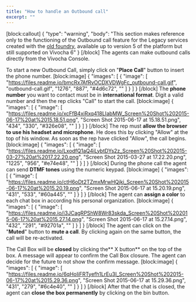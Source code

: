 ```yaml
---
title: "How to handle an Outbound call"
excerpt: ""
---
```

[block:callout]
{
  "type": "warning",
  "body": "This section makes reference only to the functioning of the Outbound call feature for the Legacy services created with the [old foundry](doc:legacy-services-customization), available up to version 5 of the platform but still supported on Vivocha 6"
}
[/block]
The agents can make outbound calls directly from the Vivocha Console. 

To start a new Outbound Call, simply click on "**Place Call**" button to insert the phone number.
[block:image]
{
  "images": [
    {
      "image": [
        "https://files.readme.io/bmcRx7AfRvOCDXVDWgFc_outbound-call.gif",
        "outbound-call.gif",
        "1276",
        "887",
        "#4d6c72",
        ""
      ]
    }
  ]
}
[/block]
The **phone number** you want to contact must be in **international format**. Digit a valid number and then the rep clicks "Call" to start the call.
[block:image]
{
  "images": [
    {
      "image": [
        "https://files.readme.io/xcFfB4xiRxq418LIabMW_Screen%20Shot%202015-06-17%20at%2015.18.51.png",
        "Screen Shot 2015-06-17 at 15.18.51.png",
        "434",
        "330",
        "#326e08",
        ""
      ]
    }
  ]
}
[/block]
The rep must **allow the browser to use his headset and microphone**. He does this by clicking "Allow" at the top of his window. As soon as the rep have clicked "Allow", the call begins.
[block:image]
{
  "images": [
    {
      "image": [
        "https://files.readme.io/LxodfQ1aQ4iLybtDYs2z_Screen%20Shot%202015-03-27%20at%2017.22.20.png",
        "Screen Shot 2015-03-27 at 17.22.20.png",
        "1225",
        "956",
        "#e74e48",
        ""
      ]
    }
  ]
}
[/block]
During the phone call the agent can send **DTMF tones** using the numeric keypad.
[block:image]
{
  "images": [
    {
      "image": [
        "https://files.readme.io/ctH6oDt2TZmxMrwHQjki_Screen%20Shot%202015-06-17%20at%2015.20.19.png",
        "Screen Shot 2015-06-17 at 15.20.19.png",
        "431",
        "533",
        "#60a445",
        ""
      ]
    }
  ]
}
[/block]
The agent can **assign a color** to each chat box in according his personal organization.
[block:image]
{
  "images": [
    {
      "image": [
        "https://files.readme.io/i3JCagRPShW8Wr83skda_Screen%20Shot%202015-06-17%20at%2015.27.14.png",
        "Screen Shot 2015-06-17 at 15.27.14.png",
        "432",
        "291",
        "#92701a",
        ""
      ]
    }
  ]
}
[/block]
The agent can click on the "**Muted**" button to **mute a call**. By clicking again on the same button, the call will be re-activated.
 

The Call Box will be **closed** by clicking the** X button** on the top of the box. A message will appear to confirm the Call Box closure. The agent can decide for the future to not show the confirm message.
[block:image]
{
  "images": [
    {
      "image": [
        "https://files.readme.io/6qHoIiFRTyefh1LrEu3I_Screen%20Shot%202015-06-17%20at%2015.29.36.png",
        "Screen Shot 2015-06-17 at 15.29.36.png",
        "431",
        "279",
        "#6c4e40",
        ""
      ]
    }
  ]
}
[/block]
After that the chat is closed, the agent can **close the box permanently** by clicking on the bin button.